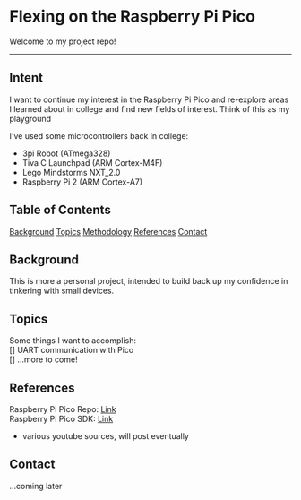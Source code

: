 # Flexing on the Raspberry Pi Pico

Welcome to my project repo!

---

## Intent

I want to continue my interest in the Raspberry Pi Pico and re-explore areas I learned about in college and find new fields of interest. Think of this as my playground

I've used some microcontrollers back in college:
- 3pi Robot (ATmega328)
- Tiva C Launchpad (ARM Cortex-M4F)
- Lego Mindstorms NXT_2.0
- Raspberry Pi 2 (ARM Cortex-A7)

## Table of Contents

[Background](#background)
[Topics](#topics)
[Methodology](#methodology)
[References](#references)
[Contact](#contact)

## Background

This is more a personal project, intended to build back up my confidence in tinkering with small devices.

## Topics

Some things I want to accomplish:<br> 
[] UART communication with Pico<br>
[] ...more to come!

## References
Raspberry Pi Pico Repo: [Link](https://github.com/raspberrypi/pico-sdk)<br>
Raspberry Pi Pico SDK: [Link](https://datasheets.raspberrypi.com/pico/raspberrypi-pico-c-sdk.pdf)<br>
- various youtube sources, will post eventually

## Contact
...coming later
